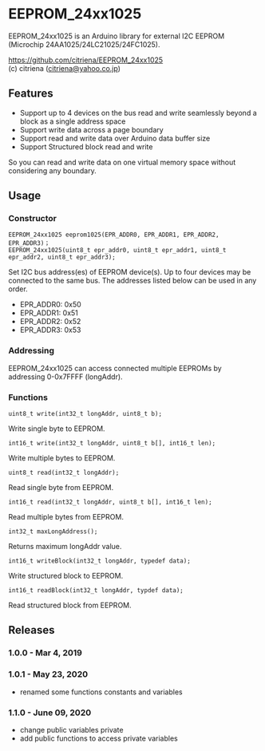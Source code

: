# EEPROM_24xx1025

EEPROM_24xx1025 is an Arduino library for external I2C EEPROM (Microchip 24AA1025/24LC21025/24FC1025).

https://github.com/citriena/EEPROM_24xx1025  
(c) citriena (citriena@yahoo.co.jp)

## Features
* Support up to 4 devices on the bus read and write seamlessly beyond a block as a single address space
* Support write data across a page boundary
* Support read and write data over Arduino data buffer size
* Support Structured block read and write

So you can read and write data on one virtual memory space without considering any boundary.

## Usage
### Constructor
```
EEPROM_24xx1025 eeprom1025(EPR_ADDR0, EPR_ADDR1, EPR_ADDR2, EPR_ADDR3)；
EEPROM_24xx1025(uint8_t epr_addr0, uint8_t epr_addr1, uint8_t epr_addr2, uint8_t epr_addr3);

```
Set I2C bus address(es) of EEPROM device(s). Up to four devices may be connected to the same bus. The addresses listed below can be used in any order.

* EPR_ADDR0: 0x50
* EPR_ADDR1: 0x51
* EPR_ADDR2: 0x52
* EPR_ADDR3: 0x53

### Addressing
EEPROM_24xx1025 can access connected multiple EEPROMs by addressing 0\-0x7FFFF (longAddr).

### Functions
```
uint8_t write(int32_t longAddr, uint8_t b);
```
Write single byte to EEPROM.
```
int16_t write(int32_t longAddr, uint8_t b[], int16_t len);
```
Write multiple bytes to EEPROM.
```
uint8_t read(int32_t longAddr);
```
Read single byte from EEPROM.
```
int16_t read(int32_t longAddr, uint8_t b[], int16_t len);
```
Read multiple bytes from EEPROM.

```
int32_t maxLongAddress();
```
Returns maximum longAddr value.
```
int16_t writeBlock(int32_t longAddr, typedef data);
```
Write structured block to EEPROM.
```
int16_t readBlock(int32_t longAddr, typdef data);
```
Read structured block from EEPROM.

## Releases

### 1.0.0 - Mar  4, 2019

### 1.0.1 - May 23, 2020
* renamed some functions constants and variables

### 1.1.0 - June 09, 2020
* change public variables private
* add public functions to access private variables
